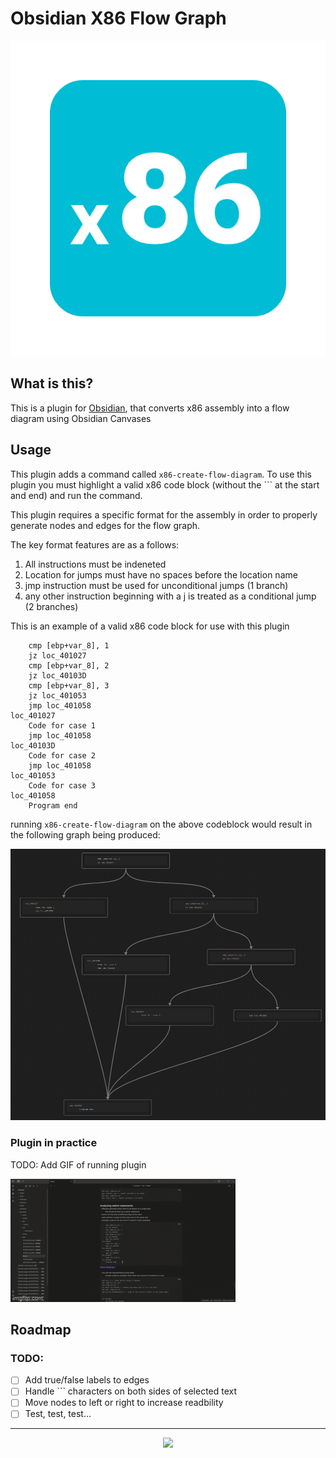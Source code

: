 # Obsidian X86 Flow Graph

![Obsidian File Color Banner](./docs/images/x86.png)

## What is this?

This is a plugin for [Obsidian](https://obsidian.md), that converts x86 assembly into a flow diagram using Obsidian Canvases

## Usage

This plugin adds a command called `x86-create-flow-diagram`. To use this plugin you must highlight a valid x86 code block (without the \`\`\` at the start and end) and run the command.

This plugin requires a specific format for the assembly in order to properly generate nodes and edges for the flow graph.

The key format features are as a follows:
  
  1. All instructions must be indeneted
  2. Location for jumps must have no spaces before the location name
  3. jmp instruction must be used for unconditional jumps (1 branch)
  4. any other instruction beginning with a j is treated as a conditional jump (2 branches)

This is an example of a valid x86 code block for use with this plugin

```x86
	cmp [ebp+var_8], 1
	jz loc_401027
	cmp [ebp+var_8], 2
	jz loc_40103D
	cmp [ebp+var_8], 3
	jz loc_401053
	jmp loc_401058
loc_401027
	Code for case 1
	jmp loc_401058
loc_40103D
	Code for case 2
	jmp loc_401058
loc_401053
	Code for case 3
loc_401058
	Program end
```

running `x86-create-flow-diagram` on the above codeblock would result in the following graph being produced:

![Sample Graph #1](./docs/images/graph1.png)

### Plugin in practice

TODO: Add GIF of running plugin

![GIF of x86-create-flow-diagram](./docs/images/demo.gif)

## Roadmap

### TODO:
- [ ] Add true/false labels to edges
- [ ] Handle \`\`\` characters on both sides of selected text
- [ ] Move nodes to left or right to increase readbility 
- [ ] Test, test, test...
---

<div align="center">
  <a href="https://www.buymeacoffee.com/djwolfe">
    <img src="https://media2.giphy.com/media/7ssLleBvWvESbx0BuG/giphy.gif" />
  </a>
</div>